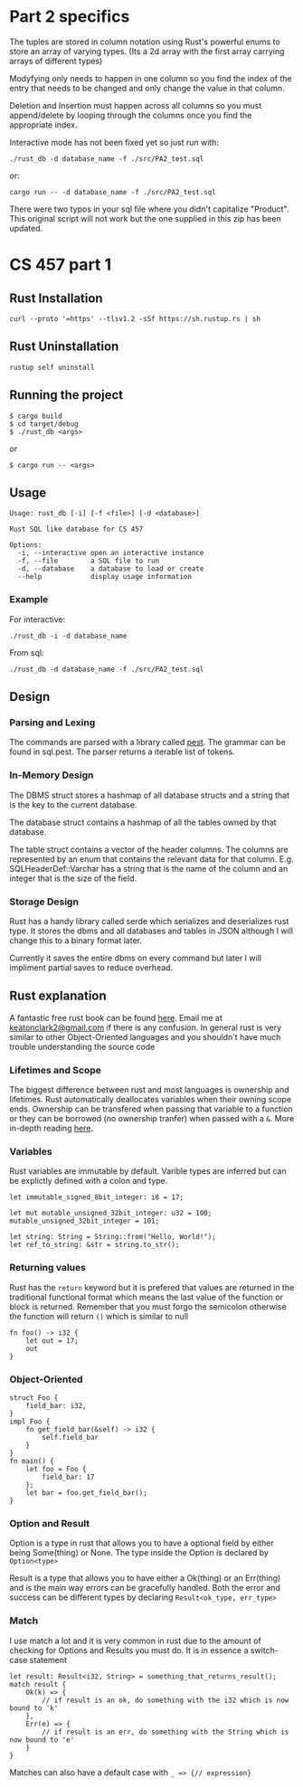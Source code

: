 # Part 2 specifics

The tuples are stored in column notation using Rust's powerful enums to store an array of varying types. (Its a 2d array with the first array carrying arrays of different types)

Modyfying only needs to happen in one column so you find the index of the entry that needs to be changed and only change the value in that column.

Deletion and Insertion must happen across all columns so you must append/delete by looping through the columns once you find the appropriate index.

Interactive mode has not been fixed yet so just run with:
```
./rust_db -d database_name -f ./src/PA2_test.sql
```
or:
```
cargo run -- -d database_name -f ./src/PA2_test.sql
```
There were two typos in your sql file where you didn't capitalize "Product". This original script will not work but the one supplied in this zip has been updated.

# CS 457 part 1

## Rust Installation
```curl --proto '=https' --tlsv1.2 -sSf https://sh.rustup.rs | sh```

## Rust Uninstallation

```rustup self uninstall```

## Running the project

```
$ cargo build 
$ cd target/debug
$ ./rust_db <args>
```
or
```
$ cargo run -- <args>
```
## Usage
```
Usage: rust_db [-i] [-f <file>] [-d <database>]

Rust SQL like database for CS 457

Options:
  -i, --interactive open an interactive instance
  -f, --file        a SQL file to run
  -d, --database    a database to load or create
  --help            display usage information
```
### Example
For interactive:
```
./rust_db -i -d database_name
```
From sql:
```
./rust_db -d database_name -f ./src/PA2_test.sql
```

## Design
### Parsing and Lexing
The commands are parsed with a library called [pest](https://pest.rs/). The grammar can be found in sql.pest. The parser returns a iterable list of tokens.

### In-Memory Design
The DBMS struct stores a hashmap of all database structs and a string that is the key to the current database.

The database struct contains a hashmap of all the tables owned by that database.

The table struct contains a vector of the header columns. The columns are represented by an enum that contains the relevant data for that column. E.g. SQLHeaderDef::Varchar has a string that is the name of the column and an integer that is the size of the field.

### Storage Design
Rust has a handy library called serde which serializes and deserializes rust type. It stores the dbms and all databases and tables in JSON although I will change this to a binary format later.

Currently it saves the entire dbms on every command but later I will impliment partial saves to reduce overhead.

## Rust explanation
A fantastic free rust book can be found [here](https://doc.rust-lang.org/book/). Email me at keatonclark2@gmail.com if there is any confusion. In general rust is very similar to other Object-Oriented languages and you shouldn't have much trouble understanding the source code
### Lifetimes and Scope
The biggest difference between rust and most languages is ownership and lifetimes. Rust automatically deallocates variables when their owning scope ends. Ownership can be transfered when passing that variable to a function or they can be borrowed (no ownership tranfer) when passed with a `&`. More in-depth reading [here](https://doc.rust-lang.org/rust-by-example/scope.html). 

### Variables
Rust variables are immutable by default. Varible types are inferred but can be explictly defined with a colon and type.
```
let immutable_signed_8bit_integer: i8 = 17;

let mut mutable_unsigned_32bit_integer: u32 = 100;
mutable_unsigned_32bit_integer = 101;

let string: String = String::from("Hello, World!");
let ref_to_string: &str = string.to_str();
```

### Returning values
Rust has the `return` keyword but it is prefered that values are returned in the traditional functional format which means the last value of the function or block is returned. Remember that you must forgo the semicolon otherwise the function will return `()` which is similar to null

```
fn foo() -> i32 {
    let out = 17;
    out
}
```

### Object-Oriented
```
struct Foo {
    field_bar: i32,
}
impl Foo {
    fn get_field_bar(&self) -> i32 {
        self.field_bar
    }
}
fn main() {
    let foo = Foo {
        field_bar: 17
    };
    let bar = foo.get_field_bar();
}
```
### Option and Result
Option is a type in rust that allows you to have a optional field by either being Some(thing) or None. The type inside the Option is declared by `Option<type>`

Result is a type that allows you to have either a Ok(thing) or an Err(thing) and is the main way errors can be gracefully handled. Both the error and success can be different types by declaring `Result<ok_type, err_type>`

### Match
I use match a lot and it is very common in rust due to the amount of checking for Options and Results you must do. It is in essence a switch-case statement
```
let result: Result<i32, String> = something_that_returns_result();
match result {
    Ok(k) => {
        // if result is an ok, do something with the i32 which is now bound to 'k'
    },
    Err(e) => {
        // if result is an err, do something with the String which is now bound to 'e'
    }
}
```
Matches can also have a default case with `_ => {// expression}`
